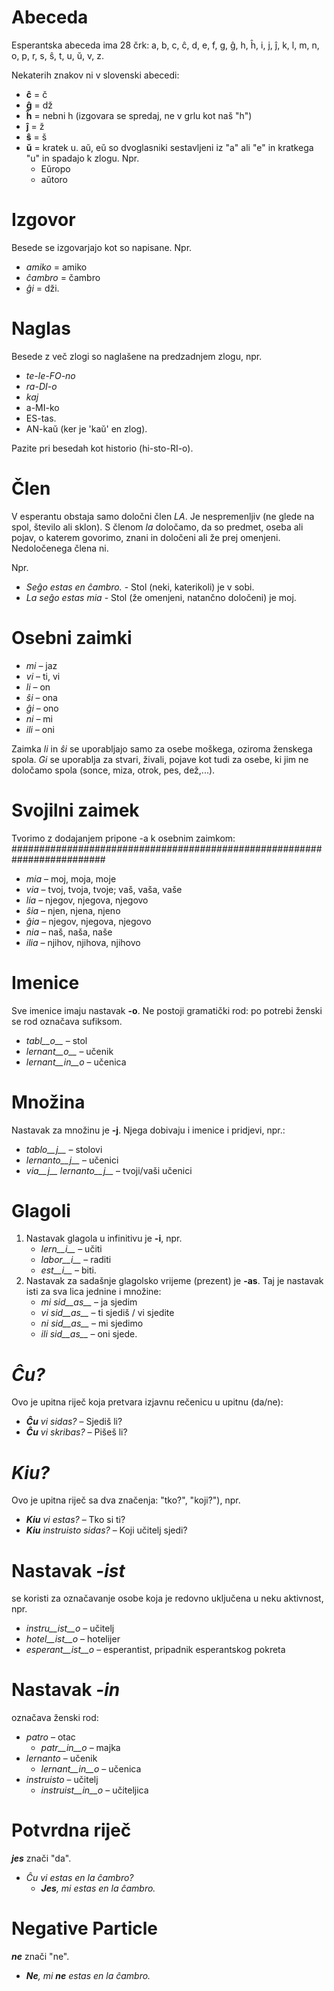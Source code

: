 # Abeceda

Esperantska abeceda ima 28 črk: a, b, c, ĉ, d, e, f, g, ĝ, h, ĥ, i, j, ĵ, k, l, m, n, o, p, r, s, ŝ, t, u, ŭ, v, z.

Nekaterih znakov ni v slovenski abecedi:

- __ĉ__ = č
- __ĝ__ = dž
- __ĥ__ = nebni h (izgovara se spredaj, ne v grlu kot naš "h")
- __ĵ__ = ž
- __ŝ__ = š
- __ŭ__ = kratek u. aŭ, eŭ so dvoglasniki sestavljeni iz "a" ali "e" in kratkega "u" in spadajo k zlogu. Npr.
	- Eŭropo
	- aŭtoro


# Izgovor

Besede se izgovarjajo kot so napisane. Npr.

- *amiko* = amiko
- *ĉambro* = čambro
- *ĝi* = dži.

# Naglas

Besede z več zlogi so naglašene na predzadnjem zlogu, npr.

- *te-le-FO-no*
- *ra-DI-o*
- *kaj*
- a-MI-ko
- ES-tas.
- AN-kaŭ (ker je 'kaŭ' en zlog).

Pazite pri besedah kot historio (hi-sto-RI-o).

# Člen

V esperantu obstaja samo določni člen *LA*. Je nespremenljiv (ne glede na spol, število ali sklon). 
S členom *la* določamo, da so predmet, oseba ali pojav, o katerem  govorimo, znani in določeni ali že prej omenjeni. 
Nedoločenega člena ni. 

Npr. 
- *Seĝo estas en ĉambro.* - Stol (neki, katerikoli) je v sobi.
- *La seĝo estas mia* - Stol (že omenjeni, natančno določeni) je moj.

# Osebni zaimki

- *mi* – jaz
- *vi* – ti, vi
- *li* – on
- *ŝi* – ona
- *ĝi* – ono
- *ni* – mi
- *ili* – oni

Zaimka *li* in *ŝi* se uporabljajo samo za osebe moškega, oziroma ženskega spola. *Gi* se uporablja za stvari, živali, pojave kot tudi za osebe, ki jim ne določamo spola (sonce, miza, otrok, pes, dež,...).

# Svojilni zaimek

Tvorimo z dodajanjem pripone -a k osebnim zaimkom:
#########################################################################
- *mia* – moj, moja, moje
- *via* – tvoj, tvoja, tvoje; vaš, vaša, vaše
- *lia* – njegov, njegova, njegovo
- *ŝia* – njen, njena, njeno
- *ĝia* – njegov, njegova, njegovo
- *nia* – naš, naša, naše 
- *ilia* – njihov, njihova, njihovo

# Imenice

Sve imenice imaju nastavak __-o__. Ne postoji gramatički rod: po potrebi ženski se rod označava sufiksom.

- *tabl__o__* – stol
- *lernant__o__* – učenik
- *lernant__in__o* – učenica

# Množina

Nastavak za množinu je __-j__. Njega dobivaju i imenice i pridjevi, npr.:

- *tablo__j__* – stolovi
- *lernanto__j__* – učenici
- *via__j__ lernanto__j__* – tvoji/vaši učenici

# Glagoli

1. Nastavak glagola u infinitivu je __-i__, npr.
   - *lern__i__* – učiti
   - *labor__i__* – raditi
   - *est__i__* – biti.
2. Nastavak za sadašnje glagolsko vrijeme (prezent) je __-as__. Taj je nastavak isti za sva lica jednine i množine:
   - *mi sid__as__* – ja sjedim
   - *vi sid__as__* – ti sjediš / vi sjedite
   - *ni sid__as__* – mi sjedimo
   - *ili sid__as__* – oni sjede.

# *Ĉu?*

Ovo je upitna riječ koja pretvara izjavnu rečenicu u upitnu (da/ne):

- *__Ĉu__ vi sidas?* – Sjediš li?
- *__Ĉu__ vi skribas?* – Pišeš li?

# *Kiu?*

Ovo je upitna riječ sa dva značenja: "tko?", "koji?"), npr.

- *__Kiu__ vi estas?* – Tko si ti?
- *__Kiu__ instruisto sidas?* – Koji učitelj sjedi?


# Nastavak *-ist*

se koristi za označavanje osobe koja je redovno uključena u neku aktivnost, npr.

- *instru__ist__o* – učitelj
- *hotel__ist__o* – hotelijer
- *esperant__ist__o* – esperantist, pripadnik esperantskog pokreta


# Nastavak *-in*

označava ženski rod:

- *patro* – otac
    - *patr__in__o* – majka
- *lernanto* – učenik
    - *lernant__in__o* – učenica
- *instruisto* – učitelj
    - *instruist__in__o* – učiteljica

# Potvrdna riječ

*__jes__* znači "da". 

- *Ĉu vi estas en la ĉambro?* 
  - *__Jes__, mi estas en la ĉambro.* 

# Negative Particle

*__ne__* znači "ne".

- *__Ne__, mi __ne__ estas en la ĉambro.* 
